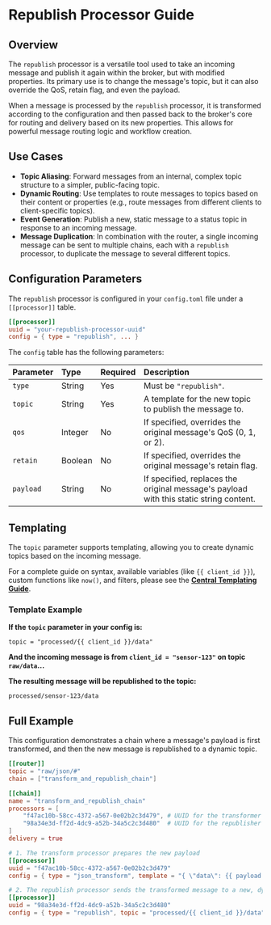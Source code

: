 # Republish Processor Guide

## Overview

The `republish` processor is a versatile tool used to take an incoming message and publish it again within the broker, but with modified properties. Its primary use is to change the message's topic, but it can also override the QoS, retain flag, and even the payload.

When a message is processed by the `republish` processor, it is transformed according to the configuration and then passed back to the broker's core for routing and delivery based on its new properties. This allows for powerful message routing logic and workflow creation.

## Use Cases

- **Topic Aliasing**: Forward messages from an internal, complex topic structure to a simpler, public-facing topic.
- **Dynamic Routing**: Use templates to route messages to topics based on their content or properties (e.g., route messages from different clients to client-specific topics).
- **Event Generation**: Publish a new, static message to a status topic in response to an incoming message.
- **Message Duplication**: In combination with the router, a single incoming message can be sent to multiple chains, each with a `republish` processor, to duplicate the message to several different topics.

## Configuration Parameters

The `republish` processor is configured in your `config.toml` file under a `[[processor]]` table.

```toml
[[processor]]
uuid = "your-republish-processor-uuid"
config = { type = "republish", ... }
```

The `config` table has the following parameters:

| Parameter | Type | Required | Description |
| :--- | :--- | :--- | :--- |
| `type` | String | Yes | Must be `"republish"`. |
| `topic` | String | Yes | A template for the new topic to publish the message to. |
| `qos` | Integer | No | If specified, overrides the original message's QoS (0, 1, or 2). |
| `retain` | Boolean | No | If specified, overrides the original message's retain flag. |
| `payload` | String | No | If specified, replaces the original message's payload with this static string content. |

## Templating

The `topic` parameter supports templating, allowing you to create dynamic topics based on the incoming message.

For a complete guide on syntax, available variables (like `{{ client_id }}`), custom functions like `now()`, and filters, please see the **[Central Templating Guide](../templating-guide.md)**.

### Template Example

**If the `topic` parameter in your config is:**
```
topic = "processed/{{ client_id }}/data"
```

**And the incoming message is from `client_id = "sensor-123"` on topic `raw/data`...**

**The resulting message will be republished to the topic:**
```
processed/sensor-123/data
```

## Full Example

This configuration demonstrates a chain where a message's payload is first transformed, and then the new message is republished to a dynamic topic.

```toml
[[router]]
topic = "raw/json/#"
chain = ["transform_and_republish_chain"]

[[chain]]
name = "transform_and_republish_chain"
processors = [
    "f47ac10b-58cc-4372-a567-0e02b2c3d479", # UUID for the transformer
    "98a34e3d-ff2d-4dc9-a52b-34a5c2c3d480"  # UUID for the republisher
]
delivery = true

# 1. The transform processor prepares the new payload
[[processor]]
uuid = "f47ac10b-58cc-4372-a567-0e02b2c3d479"
config = { type = "json_transform", template = "{ \"data\": {{ payload }}, \"processed_at\": {{ now() }} }" }

# 2. The republish processor sends the transformed message to a new, dynamic topic
[[processor]]
uuid = "98a34e3d-ff2d-4dc9-a52b-34a5c2c3d480"
config = { type = "republish", topic = "processed/{{ client_id }}/data" }
```
